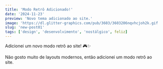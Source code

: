 ```yaml
---
title: 'Modo Retrô Adicionado!'
date: '2024-11-23'
preview: 'Novo tema adicionado ao site.'
image: 'https://dl.glitter-graphics.com/pub/3603/3603206nqvhcjoh2k.gif'
slug: 'new-post01'
tags: ['design', 'desenvolvimento', 'nostálgico', feliz]
---
```


Adicionei um novo modo retrô ao site! 🎮✨

Não gosto muito de layouts modernos, então adicionei um modo retrô ao site.
